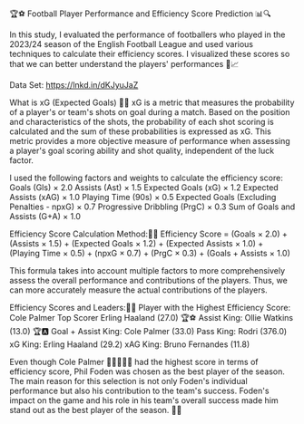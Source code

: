 🏆⚽ Football Player Performance and Efficiency Score Prediction 📊🔍

In this study, I evaluated the performance of footballers who played in the 2023/24 season of the English Football League and used various techniques to calculate their efficiency scores. I visualized these scores so that we can better understand the players' performances 🚀📈

Data Set: https://lnkd.in/dKJyuJaZ 

What is xG (Expected Goals) 🥅🔢
xG is a metric that measures the probability of a player's or team's shots on goal during a match. Based on the position and characteristics of the shots, the probability of each shot scoring is calculated and the sum of these probabilities is expressed as xG. This metric provides a more objective measure of performance when assessing a player's goal scoring ability and shot quality, independent of the luck factor.

I used the following factors and weights to calculate the efficiency score:
Goals (Gls) × 2.0
Assists (Ast) × 1.5
Expected Goals (xG) × 1.2
Expected Assists (xAG) × 1.0
Playing Time (90s) × 0.5
Expected Goals (Excluding Penalties - npxG) × 0.7
Progressive Dribbling (PrgC) × 0.3
Sum of Goals and Assists (G+A) × 1.0

Efficiency Score Calculation Method:📏💡
Efficiency Score = (Goals × 2.0) + (Assists × 1.5) + (Expected Goals × 1.2) + (Expected Assists × 1.0) + (Playing Time × 0.5) + (npxG × 0.7) + (PrgC × 0.3) + (Goals + Assists × 1.0)

This formula takes into account multiple factors to more comprehensively assess the overall performance and contributions of the players. Thus, we can more accurately measure the actual contributions of the players.

Efficiency Scores and Leaders:🏅🌟
Player with the Highest Efficiency Score: Cole Palmer 
Top Scorer Erling Haaland (27.0) 🏆⚽
Assist King: Ollie Watkins (13.0) 🏆🅰️
Goal + Assist King: Cole Palmer (33.0)
Pass King: Rodri (376.0)
xG King: Erling Haaland (29.2)
xAG King: Bruno Fernandes (11.8)

Even though Cole Palmer 🥶🥶🥶🥶🥶 had the highest score in terms of efficiency score, Phil Foden was chosen as the best player of the season. The main reason for this selection is not only Foden's individual performance but also his contribution to the team's success. Foden's impact on the game and his role in his team's overall success made him stand out as the best player of the season. 🌟👏
